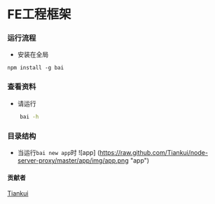 # FE工程框架

### 运行流程
- 安装在全局  
```terminal
npm install -g bai
```

### 查看资料  
- 请运行
```sh
    bai -h
```

### 目录结构
- 当运行`bai new app`时 
![app]
(https://raw.github.com/Tiankui/node-server-proxy/master/app/img/app.png "app")

#### 贡献者
[Tiankui](https://github.com/Tiankui "Tiankui")
